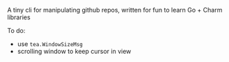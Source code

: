 A tiny cli for manipulating github repos, written for fun to learn Go + Charm libraries

To do: 
- use `tea.WindowSizeMsg`
- scrolling window to keep cursor in view